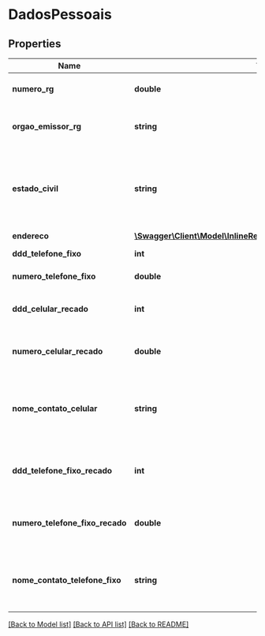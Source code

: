 # DadosPessoais

## Properties
Name | Type | Description | Notes
------------ | ------------- | ------------- | -------------
**numero_rg** | **double** | Número do RG do candidato | [optional] 
**orgao_emissor_rg** | **string** | Órgão emissor do RG do candidato | [optional] 
**estado_civil** | **string** | Estado civil do candidato  Um dos valores presentes da tabela EstadosCivis | 
**endereco** | [**\Swagger\Client\Model\InlineResponse200DadosPessoaisEndereco**](InlineResponse200DadosPessoaisEndereco.md) |  | [optional] 
**ddd_telefone_fixo** | **int** | DDD do telefone fixo | [optional] 
**numero_telefone_fixo** | **double** | Número do telefone fixo | [optional] 
**ddd_celular_recado** | **int** | DDD do celular para recados do candidato | [optional] 
**numero_celular_recado** | **double** | Número do celular para recados do candidato | [optional] 
**nome_contato_celular** | **string** | Pessoa com que deve-se deixar recado no telefone celular de recado | [optional] 
**ddd_telefone_fixo_recado** | **int** | DDD do telefone fixo para recados do candidato | [optional] 
**numero_telefone_fixo_recado** | **double** | Número do telefone fixo para recados do candidato | [optional] 
**nome_contato_telefone_fixo** | **string** | Pessoa com que deve-se deixar recado no telefone fixo de recado | [optional] 

[[Back to Model list]](../README.md#documentation-for-models) [[Back to API list]](../README.md#documentation-for-api-endpoints) [[Back to README]](../README.md)


